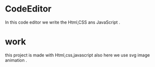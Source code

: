 # CodeEditor
In this  code editor we write the Html,CSS ans JavaScript .
# work
this project is made with Html,css,javascript also here we use svg image animation .
